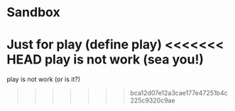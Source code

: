 Sandbox
=======

Just for play (define play)
<<<<<<< HEAD
play is not work (sea you!)
=======
play is not work (or is it?)
>>>>>>> bca12d07e12a3cae177e47251b4c225c9320c9ae
